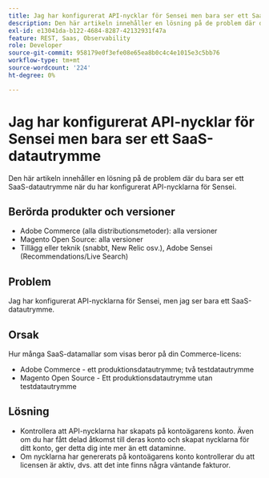 ```yaml
---
title: Jag har konfigurerat API-nycklar för Sensei men bara ser ett SaaS-datautrymme
description: Den här artikeln innehåller en lösning på de problem där du bara ser ett SaaS-datautrymme när du har konfigurerat API-nycklarna för Sensei.
exl-id: e13041da-b122-4684-8287-42132931f47a
feature: REST, Saas, Observability
role: Developer
source-git-commit: 958179e0f3efe08e65ea8b0c4c4e1015e3c5bb76
workflow-type: tm+mt
source-wordcount: '224'
ht-degree: 0%

---
```


# Jag har konfigurerat API-nycklar för Sensei men bara ser ett SaaS-datautrymme

Den här artikeln innehåller en lösning på de problem där du bara ser ett SaaS-datautrymme när du har konfigurerat API-nycklarna för Sensei.

## Berörda produkter och versioner

* Adobe Commerce (alla distributionsmetoder): alla versioner
* Magento Open Source: alla versioner
* Tillägg eller teknik (snabbt, New Relic osv.), Adobe Sensei (Recommendations/Live Search)

## Problem

Jag har konfigurerat API-nycklarna för Sensei, men jag ser bara ett SaaS-datautrymme.

## Orsak

Hur många SaaS-datamallar som visas beror på din Commerce-licens:

* Adobe Commerce - ett produktionsdatautrymme; två testdatautrymme
* Magento Open Source - Ett produktionsdatautrymme utan testdatautrymme

## Lösning

* Kontrollera att API-nycklarna har skapats på kontoägarens konto. Även om du har fått delad åtkomst till deras konto och skapat nycklarna för ditt konto, ger detta dig inte mer än ett dataminne.
* Om nycklarna har genererats på kontoägarens konto kontrollerar du att licensen är aktiv, dvs. att det inte finns några väntande fakturor.
